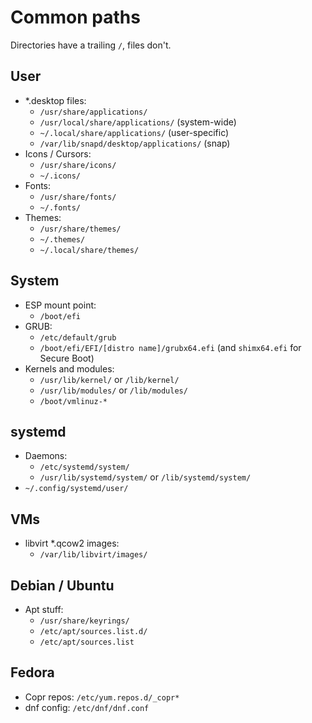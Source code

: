 # Common paths

Directories have a trailing `/`, files don't.

## User
- \*.desktop files:
	-  `/usr/share/applications/`
	-  `/usr/local/share/applications/` (system-wide)
	-  `~/.local/share/applications/` (user-specific)
	-  `/var/lib/snapd/desktop/applications/` (snap)
- Icons / Cursors:
	- `/usr/share/icons/`
	- `~/.icons/`
- Fonts:
	- `/usr/share/fonts/`
	- `~/.fonts/`
- Themes:
	- `/usr/share/themes/`
	- `~/.themes/`
	- `~/.local/share/themes/`

## System
- ESP mount point:
    - `/boot/efi`
- GRUB:
    - `/etc/default/grub`
    - `/boot/efi/EFI/[distro name]/grubx64.efi` (and `shimx64.efi` for Secure Boot)
- Kernels and modules:
    - `/usr/lib/kernel/` or `/lib/kernel/`
    - `/usr/lib/modules/` or `/lib/modules/`
    - `/boot/vmlinuz-*`

## systemd
- Daemons:
    - `/etc/systemd/system/`
    - `/usr/lib/systemd/system/` or `/lib/systemd/system/`
- `~/.config/systemd/user/`

## VMs
- libvirt \*.qcow2 images:
    - `/var/lib/libvirt/images/`


## Debian / Ubuntu

- Apt stuff:
	- `/usr/share/keyrings/`
	- `/etc/apt/sources.list.d/`
	- `/etc/apt/sources.list`


## Fedora

- Copr repos: `/etc/yum.repos.d/_copr*`
- dnf config: `/etc/dnf/dnf.conf`